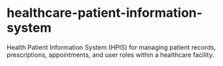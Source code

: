 # healthcare-patient-information-system
Health Patient Information System (HPIS) for managing patient records, prescriptions, appointments, and user roles within a healthcare facility.
